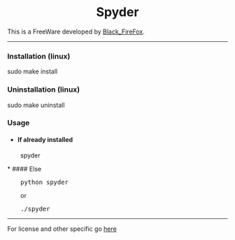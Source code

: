 <center><h1>Spyder</h1></center>

This is a FreeWare developed by [Black_FireFox](https://github.com/BlackFireFox).

***

### Installation (linux)

sudo make install

### Uninstallation (linux)

sudo make uninstall

### Usage

* #### If already installed
<p style="margin-left:30px">spyder</p>
* #### Else
<pre style="margin-left:30px">python spyder</pre>
<p style="margin-left:30px">or</p>
<pre style="margin-left:30px">./spyder</pre>

***

For license and other specific go [here](LICENSE)